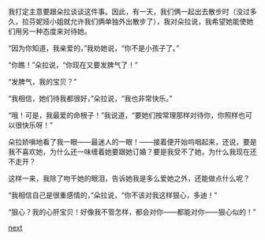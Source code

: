 
我打定主意要跟朵拉谈谈这件事。因此，有一天，我们俩一起出去散步时（没过多久，拉芬妮娅小姐就允许我们俩单独外出散步了），我对朵拉说，我希望她能使她们用另一种态度来对待她。

“因为你知道，我亲爱的，”我劝她说，“你不是小孩子了。”

“你瞧！”朵拉说，“你现在又要发脾气了！”

“发脾气，我的宝贝？”

“我相信，她们待我都很好，”朵拉说，“我也非常快乐。”

“哦！可是，我最爱的命根子！”我说道，“要她们按常理那样对待你，你照样也可以很快乐呀！”

朵拉娇嗔地看了我一眼——最迷人的一眼！——接着便开始呜咽起来，还说，要是我不喜欢她，为什么还一味缠着她要跟她订婚？要是我受不了她，为什么我现在还不走开？

这样一来，我除了吻干她的眼泪，告诉她我是多么爱她之外，还能做点什么呢？

“我相信自己是很重感情的，”朵拉说，“你不该对我这样狠心，多迪！”

“狠心？我的心肝宝贝！好像我不管怎样，都会对你——都能对你——狠心似的！”

[next](page533)
